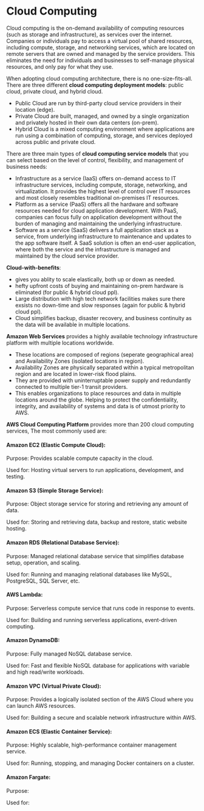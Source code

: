 # Cloud Computing 
Cloud computing is the on-demand availability of computing resources (such as storage and infrastructure), as services over the internet. Companies or individuals pay to access a virtual pool of shared resources, including compute, storage, and networking services, which are located on remote servers that are owned and managed by the service providers. This eliminates the need for individuals and businesses to self-manage physical resources, and only pay for what they use. 

When adopting cloud computing architecture, there is no one-size-fits-all. There are three different **cloud computing deployment models**: public cloud, private cloud, and hybrid cloud.
- Public Cloud are run by third-party cloud service providers in their location (edge). 
- Private Cloud are built, managed, and owned by a single organization and privately hosted in their own data centers (on-prem).
- Hybrid Cloud is a mixed computing environment where applications are run using a combination of computing, storage, and services deployed across public and private cloud.

There are three main types of **cloud computing service models** that you can select based on the level of control, flexibility, and management of business needs:
- Infrastructure as a service (IaaS) offers on-demand access to IT infrastructure services, including compute, storage, networking, and virtualization. It provides the highest level of control over IT resources and most closely resembles traditional on-premises IT resources.
- Platform as a service (PaaS) offers all the hardware and software resources needed for cloud application development. With PaaS, companies can focus fully on application development without the burden of managing and maintaining the underlying infrastructure.
- Software as a service (SaaS) delivers a full application stack as a service, from underlying infrastructure to maintenance and updates to the app software itself. A SaaS solution is often an end-user application, where both the service and the infrastructure is managed and maintained by the cloud service provider.

**Cloud-with-benefits**: 
- gives you ablity to scale elastically, both up or down as needed.
- hefty upfront costs of buying and maintaining on-prem hardware is eliminated (for public & hybrid  cloud ppl).
- Large distribution with high tech network facilities makes sure there exsists no down-time and slow responses (again for public & hybrid cloud ppl).  
- Cloud simplifies backup, disaster recovery, and business continuity as the data will be available in multiple locations.

**Amazon Web Services** provides a highly available technology infrastructure platform with multiple locations worldwide. 
- These locations are composed of regions (seperate geographical area) and Availability Zones (isolated locations in region).
- Availability Zones are physically separated within a typical metropolitan region and are located in lower-risk flood plains.
- They are provided with uninterruptable power supply and  redundantly connected to multiple tier-1 transit providers.
- This enables organizations to place resources and data in multiple locations around the globe. Helping to protect the confidentiality, integrity, and availability of systems and data is of utmost priority to AWS.

**AWS Cloud Computing Platform** provides more than 200 cloud computing services, The most commonly used are:
#### Amazon EC2 (Elastic Compute Cloud):
Purpose: Provides scalable compute capacity in the cloud.

Used for: Hosting virtual servers to run applications, development, and testing.

#### Amazon S3 (Simple Storage Service):
Purpose: Object storage service for storing and retrieving any amount of data.

Used for: Storing and retrieving data, backup and restore, static website hosting.

#### Amazon RDS (Relational Database Service):
Purpose: Managed relational database service that simplifies database setup, operation, and scaling.

Used for: Running and managing relational databases like MySQL, PostgreSQL, SQL Server, etc.

#### AWS Lambda:
Purpose: Serverless compute service that runs code in response to events.

Used for: Building and running serverless applications, event-driven computing.

#### Amazon DynamoDB:
Purpose: Fully managed NoSQL database service.

Used for: Fast and flexible NoSQL database for applications with variable and high read/write workloads.

#### Amazon VPC (Virtual Private Cloud):
Purpose: Provides a logically isolated section of the AWS Cloud where you can launch AWS resources.

Used for: Building a secure and scalable network infrastructure within AWS.

#### Amazon ECS (Elastic Container Service):
Purpose: Highly scalable, high-performance container management service.

Used for: Running, stopping, and managing Docker containers on a cluster.

#### Amazon Fargate:
Purpose: 

Used for: 





